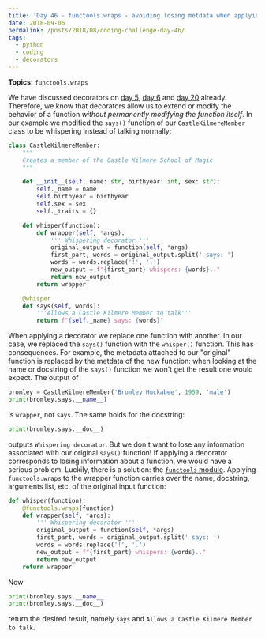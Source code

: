 ```yaml
---
title: 'Day 46 - functools.wraps - avoiding losing metdata when applying decorators'
date: 2018-09-06
permalink: /posts/2018/08/coding-challenge-day-46/
tags:
  - python
  - coding
  - decorators
---
```


**Topics:** ```functools.wraps```

We have discussed decorators on [day 5](http://alpopkes.com/posts/2018/07/coding-challenge-day-5/), [day 6](http://alpopkes.com/posts/2018/07/coding-challenge-day-6/) and [day 20](http://alpopkes.com/posts/2018/08/coding-challenge-day-20/) already. Therefore, we know that decorators allow us to extend or modify the behavior of a function *without permanently modifying the function itself*. In our example we modified the ```says()``` function of our ```CastleKilmereMember``` class to be whispering instead of talking normally:

```python
class CastleKilmereMember:
    """
    Creates a member of the Castle Kilmere School of Magic
    """

    def __init__(self, name: str, birthyear: int, sex: str):
        self._name = name
        self.birthyear = birthyear
        self.sex = sex
        self._traits = {}

    def whisper(function):
        def wrapper(self, *args):
            ''' Whispering decorator '''
            original_output = function(self, *args)
            first_part, words = original_output.split(' says: ')
            words = words.replace('!', '.')
            new_output = f"{first_part} whispers: {words}.."
            return new_output
        return wrapper

    @whisper
    def says(self, words):
        '''Allows a Castle Kilmere Member to talk'''
        return f"{self._name} says: {words}"
```

When applying a decorator we replace one function with another. In our case, we replaced the ```says()``` function with the ```whisper()``` function. This has consequences. For example, the metadata attached to our "original" function is replaced by the metdata of the new function: when looking at the name or docstring of the ```says()``` function we won't get the result one would expect. The output of 

```python
bromley = CastleKilmereMember('Bromley Huckabee', 1959, 'male')
print(bromley.says.__name__)
```

is ```wrapper```, not ```says```. The same holds for the docstring:

```python
print(bromley.says.__doc__)
```

outputs ```Whispering decorator```. But we don't want to lose any information associated with our original ```says()``` function! If applying a decorator corresponds to losing information about a function, we would have a serious problem. Luckily, there is a solution: the [```functools``` module](https://docs.python.org/3/library/functools.html). Applying ```functools.wraps``` to the wrapper function carries over the name, docstring, arguments list, etc. of the original input function:

```python
def whisper(function):
    @functools.wraps(function)
    def wrapper(self, *args):
        ''' Whispering decorator '''
        original_output = function(self, *args)
        first_part, words = original_output.split(' says: ')
        words = words.replace('!', '.')
        new_output = f"{first_part} whispers: {words}.."
        return new_output
    return wrapper
```

Now 

```python
print(bromley.says.__name__
print(bromley.says.__doc__)
```

return the desired result, namely ```says``` and ```Allows a Castle Kilmere Member to talk```.


